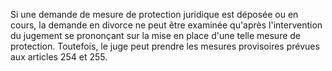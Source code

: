 Si une demande de mesure de protection juridique est déposée ou en cours, la demande en divorce ne peut être examinée qu'après l'intervention du jugement se prononçant sur la mise en place d'une telle mesure de protection. Toutefois, le juge peut prendre les mesures provisoires prévues aux articles 254 et 255.
